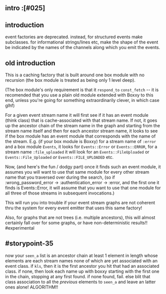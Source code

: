 ## intro :[#025]

## introduction

event factories are deprecated. instead, for structured events make
subclasses. for informational strings/lines etc, make the shape of the
event be indicated by the names of the channels along which you emit the
events.


## old introduction

This is a caching factory that is built around one box module with no
recursion (the box module is treated as being only 1 level deep).

(The box module's only requirement is that it `respond_to`
`const_fetch` -- it is recomended that you use a plain old module
extended with Boxxy to this end, unless you're going for something
extraordinarily clever, in which case glhf)

For a given event stream name it will first see if it
has an event module (think class) that is cache-associated with that
stream name. If not, it goes up the ancestor chain of the stream name
in the graph and starting from the stream name itself and then for
each ancestor stream name, it looks to see if the box module has
an event module that corresponds with the name of the stream. E.g.
(if your box module is Boxxy) for a stream name of `:error`
and a box module `Events`, it looks for `Events::Error` or
`Events::ERROR`, for a stream name `:file_uploaded` it will look
for an `Events::FileUploaded` or `Events::File_Uploaded` *or*
`Events::FILE_UPLOADED` etc.

Now, (and here's the fun / dodgy part) once it finds such an event
module, it assumes you will want to use that same module for every
other stream name that you traversed over during the search,
(so if :wrong_password_error -> :authentication_error -> :error,
and the first one it finds is Events::Error, it will assume that
you want to use that one module for all three of those streams
in subsequent invocations.)

This will run you into trouble if your event stream graphs are not
coherent thru the system for every event emitter that uses this
same factory!

Also, for graphs that are not trees (i.e. multiple ancestors),
this will almost certainly fall over for some graphs, or have
non-deterministic results!! #experimental



## #storypoint-35

now your `seen_a` list is an ancestor chain at least 1 element in
length whose elements are each stream names none of which are
yet associated with an event class. if `kls`, then it is the first
ancestor you hit that had an associated class. if none, then look
each name up with boxxy starting with the first one in the chain,
stopping at any first found. if none found, fail. else blit
that class association to all the *previous* elements to
`seen_a` and leave an latter ones alone! ALGORITHM!!

